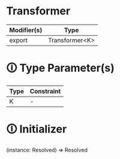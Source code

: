 # Transformer

| Modifier(s)                            | Type                     |
|----------------------------------------|--------------------------|
| export | Transformer&lt;K&gt; |

# &#128712; Type Parameter(s)

| Type | Constraint |
| ---- | ---------- |
| K    | -          |

# &#128712; Initializer

(instance: Resolved<K>) => Resolved<K>